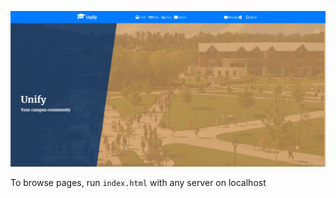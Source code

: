 ![screen](https://github.com/balibone/unify/blob/master/screen.png)

To browse pages, run `index.html` with any server on localhost
